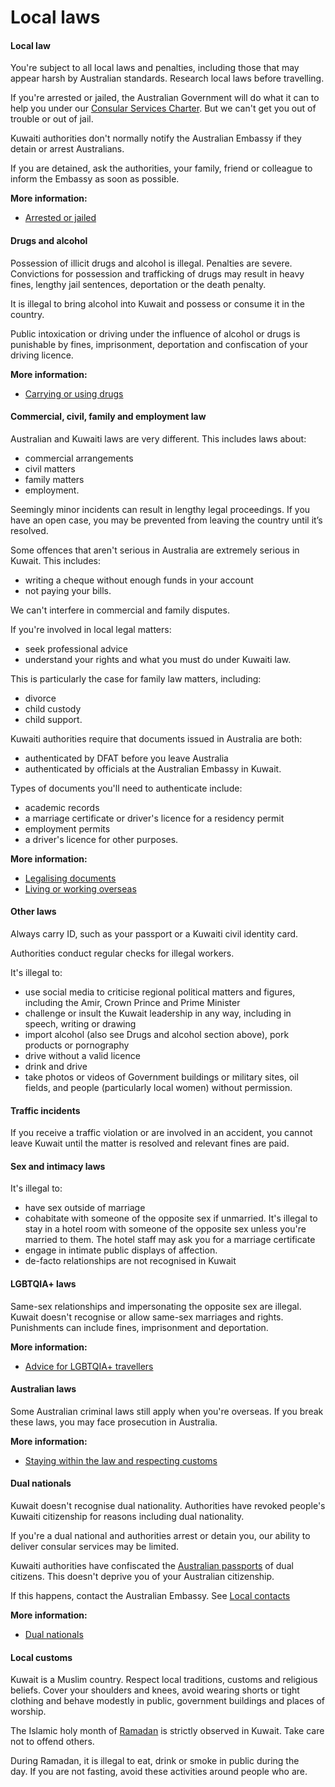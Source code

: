 # Local laws

#### Local law

You're subject to all local laws and penalties, including those that may appear harsh by Australian standards. Research local laws before travelling.

If you're arrested or jailed, the Australian Government will do what it can to help you under our [Consular Services Charter](/consular-services/consular-services-charter "Consular Services Charter"). But we can't get you out of trouble or out of jail.

Kuwaiti authorities don't normally notify the Australian Embassy if they detain or arrest Australians.

If you are detained, ask the authorities, your family, friend or colleague to inform the Embassy as soon as possible.

**More information:**

* [Arrested or jailed](/while-youre-away/when-things-go-wrong/arrested-jailed "Arrested or jailed overseas")

#### Drugs and alcohol

Possession of illicit drugs and alcohol is illegal. Penalties are severe.  
Convictions for possession and trafficking of drugs may result in heavy fines, lengthy jail sentences, deportation or the death penalty.

It is illegal to bring alcohol into Kuwait and possess or consume it in the country.

Public intoxication or driving under the influence of alcohol or drugs is punishable by fines, imprisonment, deportation and confiscation of your driving licence.

**More information:**

* [Carrying or using drugs](/before-you-go/laws/drugs "Carrying or using drugs")

#### Commercial, civil, family and employment law

Australian and Kuwaiti laws are very different. This includes laws about:

* commercial arrangements
* civil matters
* family matters
* employment.

Seemingly minor incidents can result in lengthy legal proceedings. If you have an open case, you may be prevented from leaving the country until it’s resolved.

Some offences that aren't serious in Australia are extremely serious in Kuwait. This includes:

* writing a cheque without enough funds in your account
* not paying your bills.

We can't interfere in commercial and family disputes.

If you're involved in local legal matters:

* seek professional advice
* understand your rights and what you must do under Kuwaiti law.

This is particularly the case for family law matters, including:

* divorce
* child custody
* child support.

Kuwaiti authorities require that documents issued in Australia are both:

* authenticated by DFAT before you leave Australia
* authenticated by officials at the Australian Embassy in Kuwait.

Types of documents you'll need to authenticate include:

* academic records
* a marriage certificate or driver's licence for a residency permit
* employment permits
* a driver's licence for other purposes.

**More information:**

* [Legalising documents](https://www.smartraveller.gov.au/consular-services/notarial-services)
* [Living or working overseas](https://www.smartraveller.gov.au/before-you-go/activities/living-overseas)

#### Other laws

Always carry ID, such as your passport or a Kuwaiti civil identity card.

Authorities conduct regular checks for illegal workers.

It's illegal to:

* use social media to criticise regional political matters and figures, including the Amir, Crown Prince and Prime Minister
* challenge or insult the Kuwait leadership in any way, including in speech, writing or drawing
* import alcohol (also see Drugs and alcohol section above), pork products or pornography
* drive without a valid licence
* drink and drive
* take photos or videos of Government buildings or military sites, oil fields, and people (particularly local women) without permission.

#### Traffic incidents

If you receive a traffic violation or are involved in an accident, you cannot leave Kuwait until the matter is resolved and relevant fines are paid.

#### Sex and intimacy laws

It's illegal to:

* have sex outside of marriage
* cohabitate with someone of the opposite sex if unmarried. It's illegal to stay in a hotel room with someone of the opposite sex unless you're married to them. The hotel staff may ask you for a marriage certificate
* engage in intimate public displays of affection.
* de-facto relationships are not recognised in Kuwait

#### LGBTQIA+ laws

Same-sex relationships and impersonating the opposite sex are illegal. Kuwait doesn't recognise or allow same-sex marriages and rights. Punishments can include fines, imprisonment and deportation.

**More information:**

* [Advice for LGBTQIA+ travellers](/before-you-go/who-you-are/LGBTQIA "Advice for LGBTQIA+ travellers")

#### Australian laws

Some Australian criminal laws still apply when you're overseas. If you break these laws, you may face prosecution in Australia.

**More information:**

* [Staying within the law and respecting customs](/before-you-go/laws "Staying within the law")

#### Dual nationals

Kuwait doesn't recognise dual nationality. Authorities have revoked people's Kuwaiti citizenship for reasons including dual nationality.

If you're a dual national and authorities arrest or detain you, our ability to deliver consular services may be limited.

Kuwaiti authorities have confiscated the [Australian passports](/consular-services/passport-services "Passport services") of dual citizens. This doesn't deprive you of your Australian citizenship.

If this happens, contact the Australian Embassy. See [Local contacts](#local-contacts)

**More information:**

* [Dual nationals](/before-you-go/who-you-are/dual-nationals "Advice for dual nationals")

#### Local customs

Kuwait is a Muslim country. Respect local traditions, customs and religious beliefs. Cover your shoulders and knees, avoid wearing shorts or tight clothing and behave modestly in public, government buildings and places of worship. 

The Islamic holy month of [Ramadan](https://www.smartraveller.gov.au/before-you-go/major-events/ramadan) is strictly observed in Kuwait. Take care not to offend others.

During Ramadan, it is illegal to eat, drink or smoke in public during the day. If you are not fasting, avoid these activities around people who are.